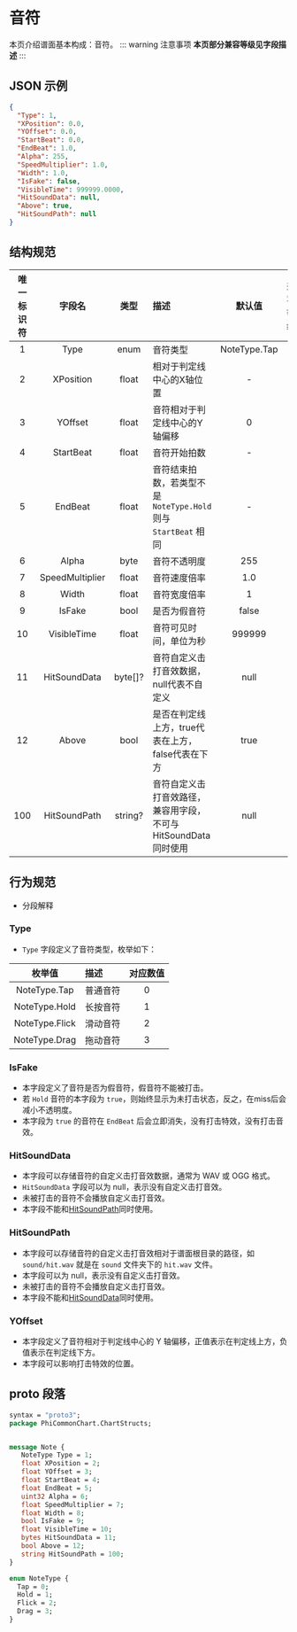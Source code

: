 ﻿# 音符

本页介绍谱面基本构成：音符。
::: warning 注意事项
**本页部分兼容等级见字段描述**
:::

## JSON 示例

```json
{
  "Type": 1,
  "XPosition": 0.0,
  "YOffset": 0.0,
  "StartBeat": 0.0,
  "EndBeat": 1.0,
  "Alpha": 255,
  "SpeedMultiplier": 1.0,
  "Width": 1.0,
  "IsFake": false,
  "VisibleTime": 999999.0000,
  "HitSoundData": null,
  "Above": true,
  "HitSoundPath": null
}
```

## 结构规范

| 唯一标识符 |       字段名       |   类型    | 描述                                             |     默认值      | 兼容等级 | 加入版本 |
|:-----:|:---------------:|:-------:|:-----------------------------------------------|:------------:|:----:|:----:|
|   1   |      Type       |  enum   | 音符类型                                           | NoteType.Tap |  0   |  1   |
|   2   |    XPosition    |  float  | 相对于判定线中心的X轴位置                                  |      -       |  0   |  1   |
|   3   |     YOffset     |  float  | 音符相对于判定线中心的Y轴偏移                                |      0       |  2   |  1   |
|   4   |    StartBeat    |  float  | 音符开始拍数                                         |      -       |  0   |  1   |
|   5   |     EndBeat     |  float  | 音符结束拍数，若类型不是 `NoteType.Hold` 则与 `StartBeat` 相同 |      -       |  0   |  1   |
|   6   |      Alpha      |  byte   | 音符不透明度                                         |     255      |  2   |  1   |
|   7   | SpeedMultiplier |  float  | 音符速度倍率                                         |     1.0      |  2   |  1   |
|   8   |      Width      |  float  | 音符宽度倍率                                         |      1       |  2   |  1   |
|   9   |     IsFake      |  bool   | 是否为假音符                                         |    false     |  1   |  1   |
|  10   |   VisibleTime   |  float  | 音符可见时间，单位为秒                                    |    999999    |  2   |  1   |
|  11   |  HitSoundData   | byte[]? | 音符自定义击打音效数据，null代表不自定义                         |     null     |  3   |  1   |
|  12   |      Above      |  bool   | 是否在判定线上方，true代表在上方，false代表在下方                  |     true     |  0   |  1   |
|  100  |  HitSoundPath   | string? | 音符自定义击打音效路径，兼容用字段，不可与HitSoundData同时使用          |     null     |  3   |  1   |

## 行为规范

- 分段解释

### Type

- `Type` 字段定义了音符类型，枚举如下：

|      枚举值       | 描述   | 对应数值 |
|:--------------:|:-----|:----:|
|  NoteType.Tap  | 普通音符 |  0   |
| NoteType.Hold  | 长按音符 |  1   |
| NoteType.Flick | 滑动音符 |  2   |
| NoteType.Drag  | 拖动音符 |  3   |

### IsFake

- 本字段定义了音符是否为假音符，假音符不能被打击。
- 若 `Hold` 音符的本字段为 `true`，则始终显示为未打击状态，反之，在miss后会减小不透明度。
- 本字段为 `true` 的音符在 `EndBeat` 后会立即消失，没有打击特效，没有打击音效。

### HitSoundData

- 本字段可以存储音符的自定义击打音效数据，通常为 WAV 或 OGG 格式。
- `HitSoundData` 字段可以为 null，表示没有自定义击打音效。
- 未被打击的音符不会播放自定义击打音效。
- 本字段不能和[HitSoundPath](#hitsoundpath)同时使用。

### HitSoundPath

- 本字段可以存储音符的自定义击打音效相对于谱面根目录的路径，如 `sound/hit.wav` 就是在 `sound` 文件夹下的 `hit.wav` 文件。
- 本字段可以为 null，表示没有自定义击打音效。
- 未被打击的音符不会播放自定义击打音效。
- 本字段不能和[HitSoundData](#hitsounddata)同时使用。

### YOffset

- 本字段定义了音符相对于判定线中心的 Y 轴偏移，正值表示在判定线上方，负值表示在判定线下方。
- 本字段可以影响打击特效的位置。

## proto 段落

```protobuf
syntax = "proto3";
package PhiCommonChart.ChartStructs;


message Note {
   NoteType Type = 1;
   float XPosition = 2;
   float YOffset = 3;
   float StartBeat = 4;
   float EndBeat = 5;
   uint32 Alpha = 6;
   float SpeedMultiplier = 7;
   float Width = 8;
   bool IsFake = 9;
   float VisibleTime = 10;
   bytes HitSoundData = 11;
   bool Above = 12;
   string HitSoundPath = 100;
}

enum NoteType {
  Tap = 0;
  Hold = 1;
  Flick = 2;
  Drag = 3;
}
```
